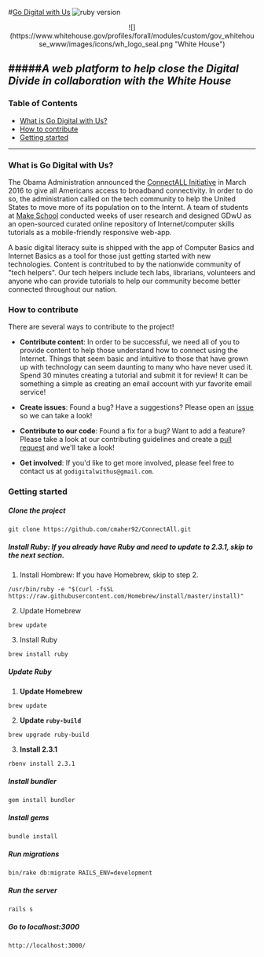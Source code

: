 #[Go Digital with Us](http://www.godigitalwith.us/)
![ruby version](https://img.shields.io/badge/ruby-2.3.1-brightgreen.svg)

<center>
  ![](https://www.whitehouse.gov/profiles/forall/modules/custom/gov_whitehouse_www/images/icons/wh_logo_seal.png "White House")
</center>

#####*A web platform to help close the Digital Divide in collaboration with the White House*
---

### Table of Contents
* [What is Go Digital with Us?](#what-is-go-digital-with-us?)
* [How to contribute](#how-to-contribute)
* [Getting started](#getting-started)

---

### What is Go Digital with Us?
The Obama Administration announced the [ConnectALL Initiative](http://make.sc/whitehouse) in March 2016 to give all Americans access to broadband connectivity. In order to do so, the administration called on the tech community to help the United States to move more of its population on to the Internt. A team of students at [Make School](https://www.makeschool.com/founding-class) conducted weeks of user research and designed GDwU as an open-sourced curated online repository of Internet/computer skills tutorials as a mobile-friendly responsive web-app.

A basic digital literacy suite is shipped with the app of Computer Basics and Internet Basics as a tool for those just getting started with new technologies. Content is contritubed to by the nationwide community of "tech helpers". Our tech helpers include tech labs, librarians, volunteers and anyone who can provide tutorials to help our community become better connected throughout our nation.

### How to contribute
There are several ways to contribute to the project!

* **Contribute content**: In order to be successful, we need all of you to provide content to help those understand how to connect using the Internet. Things that seem basic and intuitive to those that have grown up with technology can seem daunting to many who have never used it. Spend 30 minutes creating a tutorial and submit it for review! It can be something a simple as creating an email account with yur favorite email service!

* **Create issues**: Found a bug? Have a suggestions? Please open an [issue](https://github.com/cmaher92/ConnectAll/issues) so we can take a look!

* **Contribute to our code**: Found a fix for a bug? Want to add a feature? Please take a look at our contributing guidelines and create a [pull request](https://github.com/cmaher92/ConnectAll/pulls) and we'll take a look!

* **Get involved**: If you'd like to get more involved, please feel free to contact us at `godigitalwithus@gmail.com`.

### Getting started

##### **Clone the project**
```
git clone https://github.com/cmaher92/ConnectAll.git
```
##### Install Ruby: If you already have Ruby and need to update to 2.3.1, skip to the next section.

1. Install Hombrew: If you have Homebrew, skip to step 2.
```
/usr/bin/ruby -e "$(curl -fsSL https://raw.githubusercontent.com/Homebrew/install/master/install)"
```
2. Update Homebrew
```
brew update
```
3. Install Ruby
```
brew install ruby
```

##### **Update Ruby**

1. **Update Homebrew**
```
brew update
```
2. **Update `ruby-build`**
```
brew upgrade ruby-build
```
3. **Install 2.3.1**
```
rbenv install 2.3.1
```
##### Install bundler
```
gem install bundler
```

##### Install gems
```
bundle install
```
##### Run migrations
```
bin/rake db:migrate RAILS_ENV=development
```

##### Run the server
```
rails s
```

##### Go to localhost:3000
```
http://localhost:3000/
```